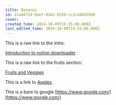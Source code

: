 ```yaml
---
title: Bananas
id: 11a04714-9aef-8162-b558-cc2ca6025568
cover: 
created_time: 2024-10-09T19:35:00.000Z
last_edited_time: 2024-10-09T19:55:00.000Z
---
```




This is a raw link to the intro: 


[Introduction to notion downloader](/Notion%20Downloader%20Sample/Database/Introduction%20to%20notion%20downloader)


This is a raw link to the fruits section: 


[Fruits and Veggies](/Notion%20Downloader%20Sample/Nested%20Pages%20and%20links/Examples/Fruits%20and%20Veggies)


This is a link to [Apples](/Notion%20Downloader%20Sample/Database/Apples%20are%20good).


This is a bare to google [https://www.google.com/](https://www.google.com/)

